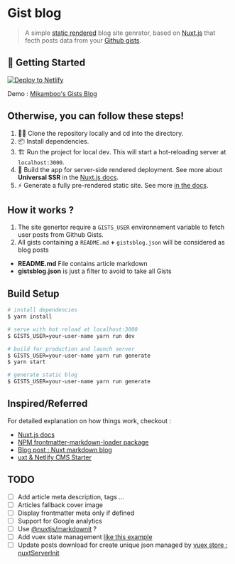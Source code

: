 # Gist blog

> A simple [static rendered](https://jamstack.wtf/) blog site genrator, based on [Nuxt.js](https://nuxtjs.org) that fecth posts data from your [Github gists](https://gist.github.com/).

## 🎉 Getting Started

[![Deploy to Netlify](https://www.netlify.com/img/deploy/button.svg)](https://app.netlify.com/start/deploy?repository=https://github.com/mikamboo/gists-blog)

Demo : [Mikamboo's Gists Blog](https://gistblog.netlify.app)

## Otherwise, you can follow these steps!

1. 👯‍♂️ Clone the repository locally and cd into the directory.
2. 📦 Install dependencies.
3. 🏗 Run the project for local dev. This will start a hot-reloading server at `localhost:3000`.
4. 🌌 Build the app for server-side rendered deployment. See more about **Universal SSR** in the [Nuxt.js docs](https://nuxtjs.org/guide#server-rendered-universal-ssr-).
5. ⚡️ Generate a fully pre-rendered static site. See more [in the docs](https://nuxtjs.org/guide#static-generated-pre-rendering-).

## How it works ?

1. The site genertor require a `GISTS_USER` environnement variable to fetch user posts from Github Gists.
2. All gists containing a `README.md` __+__ `gistsblog.json` will be considered as blog posts

* __README.md__ File contains article markdown
* __gistsblog.json__ is just a filter to avoid to take all Gists

## Build Setup

``` bash
# install dependencies
$ yarn install

# serve with hot reload at localhost:3000
$ GISTS_USER=your-user-name yarn run dev

# build for production and launch server
$ GISTS_USER=your-user-name yarn run generate
$ yarn start

# generate static blog
$ GISTS_USER=your-user-name yarn run generate
```

## Inspired/Referred

For detailed explanation on how things work, checkout :

- [Nuxt.js docs](https://nuxtjs.org)
- [NPM frontmatter-markdown-loader package](https://www.npmjs.com/package/frontmatter-markdown-loader)
- [Blog post : Nuxt markdown blog](https://pambo-ognana.ga/create-a-simple-markdown-blog-with-nuxtjs)
- [uxt & Netlify CMS Starter](https://github.com/xdesro/nuxt-netlify-cms-starter)

## TODO

* [ ] Add article meta description, tags ...
* [ ] Articles fallback cover image
* [ ] Display frontmatter meta only if defined
* [ ] Support for Google analytics
* [ ] Use [@nuxtjs/markdownit](https://github.com/xdesro/nuxt-netlify-cms-starter/blob/master/pages/blog/_blog.vue) ?
* [ ] Add vuex state management [like this example](https://github.com/xdesro/nuxt-netlify-cms-starter/blob/master/store/index.js)
* [ ] Update posts download for create unique json managed by [vuex store : nuxtServerInit](https://github.com/xdesro/nuxt-netlify-cms-starter/blob/master/store/index.js)
